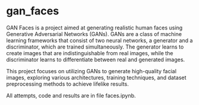# gan_faces
GAN Faces is a project aimed at generating realistic human faces using Generative Adversarial Networks (GANs). GANs are a class of machine learning frameworks that consist of two neural networks, a generator and a discriminator, which are trained simultaneously. The generator learns to create images that are indistinguishable from real images, while the discriminator learns to differentiate between real and generated images.

This project focuses on utilizing GANs to generate high-quality facial images, exploring various architectures, training techniques, and dataset preprocessing methods to achieve lifelike results.


All attempts, code and results are in file faces.ipynb.
